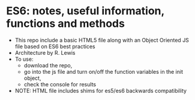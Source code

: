 # ES6: notes, useful information, functions and methods
* This repo include a basic HTML5 file along with an Object Oriented JS file based on ES6 best practices
* Architecture by R. Lewis
* To use: 
    - download the repo, 
    - go into the js file and turn on/off the function variables in the init object,
    - check the console for results
* NOTE: HTML file includes shims for es5/es6 backwards compatibility
